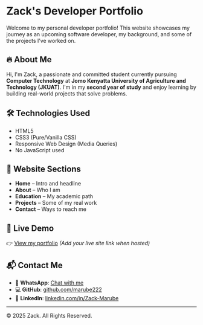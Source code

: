 # Zack's Developer Portfolio

Welcome to my personal developer portfolio! This website showcases my journey as an upcoming software developer, my background, and some of the projects I’ve worked on.

## 🔥 About Me

Hi, I'm Zack, a passionate and committed student currently pursuing **Computer Technology** at **Jomo Kenyatta University of Agriculture and Technology (JKUAT)**. I'm in my **second year of study** and enjoy learning by building real-world projects that solve problems.

## 🛠️ Technologies Used

- HTML5
- CSS3 (Pure/Vanilla CSS)
- Responsive Web Design (Media Queries)
- No JavaScript used

## 📂 Website Sections

- **Home** – Intro and headline
- **About** – Who I am
- **Education** – My academic path
- **Projects** – Some of my real work
- **Contact** – Ways to reach me

## 🔗 Live Demo

👉 [View my portfolio](#) *(Add your live site link when hosted)*

## 📬 Contact Me

- 📱 **WhatsApp**: [Chat with me](https://wa.me/254720145619)
- 💻 **GitHub**: [github.com/marube222](https://github.com/marube222)
- 💼 **LinkedIn**: [linkedin.com/in/Zack-Marube](https://www.linkedin.com/in/Zack-Marube)

---

© 2025 Zack. All Rights Reserved.
